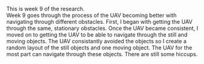 This is week 9 of the research.  
Week 9 goes through the process of the UAV becoming better with navigating through different obstacles. First, I began with getting the UAV through the same, stationary obstacles. Once the UAV became consistent, I moved on to getting the UAV to be able to navigate through the still and moving objects. The UAV consistantly avoided the objects so I create a random layout of the still objects and one moving object. The UAV for the most part can navigate through these objects. There are still some hiccups.
